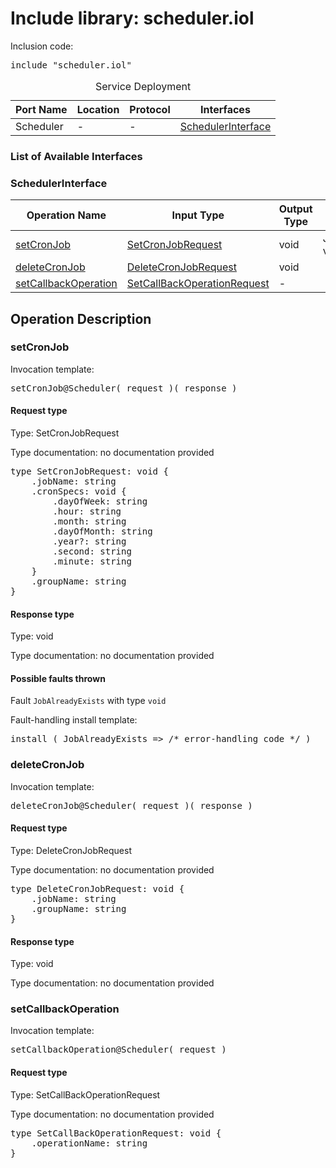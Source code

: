 # Include library: scheduler.iol

Inclusion code: <pre>include "scheduler.iol"</pre>

<table>
  <caption>Service Deployment</caption>
  <thead>
    <tr>
      <th>Port Name</th>
      <th>Location</th>
      <th>Protocol</th>
      <th>Interfaces</th>
    </tr>
  </thead>
  <tbody>
    <tr>
      <td>Scheduler</td>
      <td>-</td>
      <td>-</td>
      <td><a href="#SchedulerInterface">SchedulerInterface</a></td>
    </tr>
  </tbody>
</table>

<h3>List of Available Interfaces</h3>

<h3 id="SchedulerInterface">SchedulerInterface</h3>

<table>
  <thead>
    <tr>
      <th>Operation Name</th>
      <th>Input Type</th>
      <th>Output Type</th>
      <th>Faults</th>
    </tr>
  </thead>
  <tbody>
    <tr>
      <td><a href="#setCronJob">setCronJob</a></td>
      <td><a href="#SetCronJobRequest">SetCronJobRequest</a></td>
      <td>void</td>
      <td>
        JobAlreadyExists( void )
      </td>
    </tr>
    <tr>
      <td><a href="#deleteCronJob">deleteCronJob</a></td>
      <td><a href="#DeleteCronJobRequest">DeleteCronJobRequest</a></td>
      <td>void</td>
      <td>
      </td>
    </tr>
    <tr>
      <td><a href="#setCallbackOperation">setCallbackOperation</a></td>
      <td><a href="#SetCallBackOperationRequest">SetCallBackOperationRequest</a></td>
      <td> - </td>
      <td>
      </td>
    </tr>
  </tbody>
</table>

<h2>Operation Description</h2>



<h3 id="setCronJob">setCronJob</h3>


Invocation template: 
<pre>setCronJob@Scheduler( request )( response )</pre>

<h4 id="SetCronJobRequest">Request type</h4>

Type: SetCronJobRequest

Type documentation: no documentation provided 
<pre>type SetCronJobRequest: void {
	.jobName: string
	.cronSpecs: void {
		.dayOfWeek: string
		.hour: string
		.month: string
		.dayOfMonth: string
		.year?: string
		.second: string
		.minute: string
	}
	.groupName: string
}</pre>


<h4>Response type</h4>

Type: void

Type documentation: no documentation provided 




<h4>Possible faults thrown</h4>



Fault <code>JobAlreadyExists</code> with type <code>void</code>

Fault-handling install template: 
<pre>install ( JobAlreadyExists => /* error-handling code */ )</pre>




<h3 id="deleteCronJob">deleteCronJob</h3>


Invocation template: 
<pre>deleteCronJob@Scheduler( request )( response )</pre>

<h4 id="DeleteCronJobRequest">Request type</h4>

Type: DeleteCronJobRequest

Type documentation: no documentation provided 
<pre>type DeleteCronJobRequest: void {
	.jobName: string
	.groupName: string
}</pre>


<h4>Response type</h4>

Type: void

Type documentation: no documentation provided 








<h3 id="setCallbackOperation">setCallbackOperation</h3>


Invocation template: 
<pre>setCallbackOperation@Scheduler( request )</pre>

<h4 id="SetCallBackOperationRequest">Request type</h4>

Type: SetCallBackOperationRequest

Type documentation: no documentation provided 
<pre>type SetCallBackOperationRequest: void {
	.operationName: string
}</pre>









